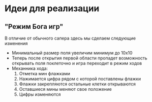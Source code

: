 # Идеи для реализации

## "Режим Бога игр"
В отличие от обычного сапера здесь мы сделаем следующие изменения
- Минимальный размер поля увеличим минимум до 10х10
- Теперь после открытия первой области пропадет возможность открывать поля поклеточно и игра переходит в режим ходов
- Механника хода:
  1. Отметка мин флажками 
  2. Нажимается цифра рядом с которой поставлены флажки
  3. Флажки закрепляются остальные клетки открываются
  4. Оставшиеся мины меняют свое положение
  5. Цифры изменяются
